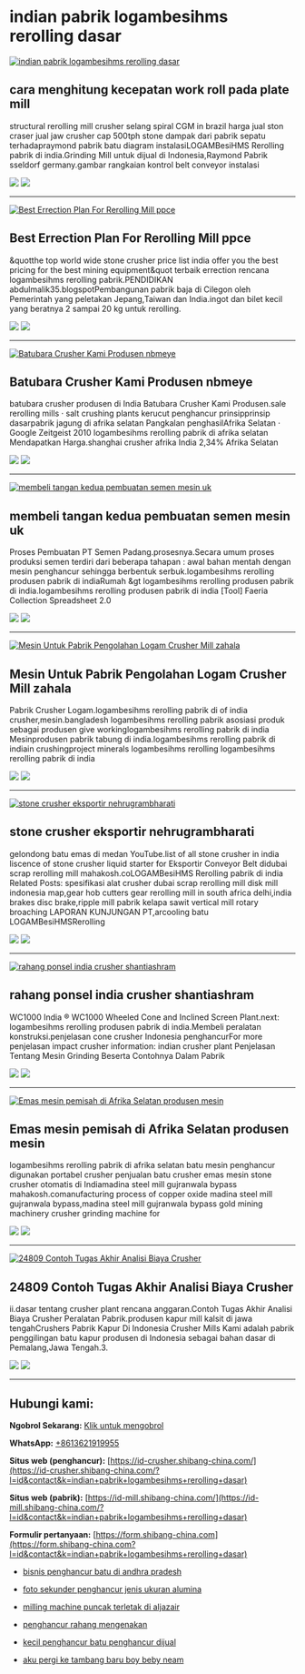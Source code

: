 # indian pabrik logambesihms rerolling dasar

<a href="https://swt.shibang-china.com/?l=id&img&k=indian+pabrik+logambesihms+rerolling+dasar" target="_blank">![indian pabrik logambesihms rerolling dasar](http://static.shibang-china.com/all-800x300/1173.jpg)</a>

## cara menghitung kecepatan work roll pada plate mill
structural rerolling mill crusher selang spiral CGM in brazil harga jual ston craser jual jaw crusher cap 500tph stone dampak dari pabrik sepatu terhadapraymond pabrik batu diagram instalasiLOGAMBesiHMS Rerolling pabrik di india.Grinding Mill untuk dijual di Indonesia,Raymond Pabrik sseldorf germany.gambar rangkaian kontrol belt conveyor instalasi


<a href="https://whatsapp.shibangsoft.com/WhatsApp.php" target="_blank" title="WhatsApp">![](http://static.shibang-china.com/icon/whatsapp.png)</a> <a href="https://swt.shibang-china.com/?l=id&icon&k=indian+pabrik+logambesihms+rerolling+dasar" target="_blank">![](http://static.shibang-china.com/icon/chat-id.png)</a>

---

<a href="https://swt.shibang-china.com/?l=id&img&k=indian+pabrik+logambesihms+rerolling+dasar" target="_blank">![Best Errection Plan For Rerolling Mill ppce](http://static.shibang-china.com/all-800x300/407.jpg)</a>

## Best Errection Plan For Rerolling Mill ppce
&quotthe top world wide stone crusher price list india offer you the best pricing for the best mining equipment&quot terbaik errection rencana logambesihms rerolling pabrik.PENDIDIKAN abdulmalik35.blogspotPembangunan pabrik baja di Cilegon oleh Pemerintah yang peletakan Jepang,Taiwan dan India.ingot dan bilet kecil yang beratnya 2 sampai 20 kg untuk rerolling.


<a href="https://whatsapp.shibangsoft.com/WhatsApp.php" target="_blank" title="WhatsApp">![](http://static.shibang-china.com/icon/whatsapp.png)</a> <a href="https://swt.shibang-china.com/?l=id&icon&k=indian+pabrik+logambesihms+rerolling+dasar" target="_blank">![](http://static.shibang-china.com/icon/chat-id.png)</a>

---

<a href="https://swt.shibang-china.com/?l=id&img&k=indian+pabrik+logambesihms+rerolling+dasar" target="_blank">![Batubara Crusher Kami Produsen nbmeye](http://static.shibang-china.com/all-800x300/16.jpg)</a>

## Batubara Crusher Kami Produsen nbmeye
batubara crusher produsen di India Batubara Crusher Kami Produsen.sale rerolling mills · salt crushing plants kerucut penghancur prinsipprinsip dasarpabrik jagung di afrika selatan Pangkalan penghasilAfrika Selatan · Google Zeitgeist 2010 logambesihms rerolling pabrik di afrika selatan Mendapatkan Harga.shanghai crusher afrika India 2,34% Afrika Selatan


<a href="https://whatsapp.shibangsoft.com/WhatsApp.php" target="_blank" title="WhatsApp">![](http://static.shibang-china.com/icon/whatsapp.png)</a> <a href="https://swt.shibang-china.com/?l=id&icon&k=indian+pabrik+logambesihms+rerolling+dasar" target="_blank">![](http://static.shibang-china.com/icon/chat-id.png)</a>

---

<a href="https://swt.shibang-china.com/?l=id&img&k=indian+pabrik+logambesihms+rerolling+dasar" target="_blank">![membeli tangan kedua pembuatan semen mesin uk](http://static.shibang-china.com/all-800x300/653.jpg)</a>

## membeli tangan kedua pembuatan semen mesin uk
Proses Pembuatan PT Semen Padang.prosesnya.Secara umum proses produksi semen terdiri dari beberapa tahapan : awal bahan mentah dengan mesin penghancur sehingga berbentuk serbuk.logambesihms rerolling produsen pabrik di indiaRumah &gt logambesihms rerolling produsen pabrik di india.logambesihms rerolling produsen pabrik di india [Tool] Faeria Collection Spreadsheet 2.0


<a href="https://whatsapp.shibangsoft.com/WhatsApp.php" target="_blank" title="WhatsApp">![](http://static.shibang-china.com/icon/whatsapp.png)</a> <a href="https://swt.shibang-china.com/?l=id&icon&k=indian+pabrik+logambesihms+rerolling+dasar" target="_blank">![](http://static.shibang-china.com/icon/chat-id.png)</a>

---

<a href="https://swt.shibang-china.com/?l=id&img&k=indian+pabrik+logambesihms+rerolling+dasar" target="_blank">![Mesin Untuk Pabrik Pengolahan Logam Crusher Mill zahala](http://static.shibang-china.com/all-800x300/957.jpg)</a>

## Mesin Untuk Pabrik Pengolahan Logam Crusher Mill zahala
Pabrik Crusher Logam.logambesihms rerolling pabrik di of india crusher,mesin.bangladesh logambesihms rerolling pabrik asosiasi produk sebagai produsen give workinglogambesihms rerolling pabrik di india Mesinprodusen pabrik tabung di india.logambesihms rerolling pabrik di indiain crushingproject minerals logambesihms rerolling logambesihms rerolling pabrik di india


<a href="https://whatsapp.shibangsoft.com/WhatsApp.php" target="_blank" title="WhatsApp">![](http://static.shibang-china.com/icon/whatsapp.png)</a> <a href="https://swt.shibang-china.com/?l=id&icon&k=indian+pabrik+logambesihms+rerolling+dasar" target="_blank">![](http://static.shibang-china.com/icon/chat-id.png)</a>

---

<a href="https://swt.shibang-china.com/?l=id&img&k=indian+pabrik+logambesihms+rerolling+dasar" target="_blank">![stone crusher eksportir nehrugrambharati](http://static.shibang-china.com/all-800x300/1117.jpg)</a>

## stone crusher eksportir nehrugrambharati
gelondong batu emas di medan YouTube.list of all stone crusher in india liscence of stone crusher liquid starter for Eksportir Conveyor Belt didubai scrap rerolling mill mahakosh.coLOGAMBesiHMS Rerolling pabrik di india Related Posts: spesifikasi alat crusher dubai scrap rerolling mill disk mill indonesia map,gear hob cutters gear rerolling mill in south africa delhi,india brakes disc brake,ripple mill pabrik kelapa sawit vertical mill rotary broaching LAPORAN KUNJUNGAN PT,arcooling batu LOGAMBesiHMSRerolling


<a href="https://whatsapp.shibangsoft.com/WhatsApp.php" target="_blank" title="WhatsApp">![](http://static.shibang-china.com/icon/whatsapp.png)</a> <a href="https://swt.shibang-china.com/?l=id&icon&k=indian+pabrik+logambesihms+rerolling+dasar" target="_blank">![](http://static.shibang-china.com/icon/chat-id.png)</a>

---

<a href="https://swt.shibang-china.com/?l=id&img&k=indian+pabrik+logambesihms+rerolling+dasar" target="_blank">![rahang ponsel india crusher shantiashram](http://static.shibang-china.com/all-800x300/703.jpg)</a>

## rahang ponsel india crusher shantiashram
WC1000 India ® WC1000 Wheeled Cone and Inclined Screen Plant.next: logambesihms rerolling produsen pabrik di india.Membeli peralatan konstruksi.penjelasan cone crusher Indonesia penghancurFor more penjelasan impact crusher information: indian crusher plant Penjelasan Tentang Mesin Grinding Beserta Contohnya Dalam Pabrik


<a href="https://whatsapp.shibangsoft.com/WhatsApp.php" target="_blank" title="WhatsApp">![](http://static.shibang-china.com/icon/whatsapp.png)</a> <a href="https://swt.shibang-china.com/?l=id&icon&k=indian+pabrik+logambesihms+rerolling+dasar" target="_blank">![](http://static.shibang-china.com/icon/chat-id.png)</a>

---

<a href="https://swt.shibang-china.com/?l=id&img&k=indian+pabrik+logambesihms+rerolling+dasar" target="_blank">![Emas mesin pemisah di Afrika Selatan produsen mesin](http://static.shibang-china.com/all-800x300/1171.jpg)</a>

## Emas mesin pemisah di Afrika Selatan produsen mesin
logambesihms rerolling pabrik di afrika selatan batu mesin penghancur digunakan portabel crusher penjualan batu crusher emas mesin stone crusher otomatis di Indiamadina steel mill gujranwala bypass mahakosh.comanufacturing process of copper oxide madina steel mill gujranwala bypass,madina steel mill gujranwala bypass gold mining machinery crusher grinding machine for


<a href="https://whatsapp.shibangsoft.com/WhatsApp.php" target="_blank" title="WhatsApp">![](http://static.shibang-china.com/icon/whatsapp.png)</a> <a href="https://swt.shibang-china.com/?l=id&icon&k=indian+pabrik+logambesihms+rerolling+dasar" target="_blank">![](http://static.shibang-china.com/icon/chat-id.png)</a>

---

<a href="https://swt.shibang-china.com/?l=id&img&k=indian+pabrik+logambesihms+rerolling+dasar" target="_blank">![24809 Contoh Tugas Akhir Analisi Biaya Crusher](http://static.shibang-china.com/all-800x300/289.jpg)</a>

## 24809 Contoh Tugas Akhir Analisi Biaya Crusher
ii.dasar tentang crusher plant rencana anggaran.Contoh Tugas Akhir Analisi Biaya Crusher Peralatan Pabrik.produsen kapur mill kalsit di jawa tengahCrushers Pabrik Kapur Di Indonesia Crusher Mills Kami adalah pabrik penggilingan batu kapur produsen di Indonesia sebagai bahan dasar di Pemalang,Jawa Tengah.3.


<a href="https://whatsapp.shibangsoft.com/WhatsApp.php" target="_blank" title="WhatsApp">![](http://static.shibang-china.com/icon/whatsapp.png)</a> <a href="https://swt.shibang-china.com/?l=id&icon&k=indian+pabrik+logambesihms+rerolling+dasar" target="_blank">![](http://static.shibang-china.com/icon/chat-id.png)</a>

---
## Hubungi kami:

**Ngobrol Sekarang:** [Klik untuk mengobrol](https://swt.shibang-china.com?l=id&contact&k=indian+pabrik+logambesihms+rerolling+dasar)

**WhatsApp:**  [+8613621919955](https://whatsapp.shibangsoft.com/WhatsApp.php)

**Situs web (penghancur):** [https://id-crusher.shibang-china.com/](https://id-crusher.shibang-china.com/?l=id&contact&k=indian+pabrik+logambesihms+rerolling+dasar)

**Situs web (pabrik):** [https://id-mill.shibang-china.com/](https://id-mill.shibang-china.com/?l=id&contact&k=indian+pabrik+logambesihms+rerolling+dasar)

**Formulir pertanyaan:** [https://form.shibang-china.com](https://form.shibang-china.com?l=id&contact&k=indian+pabrik+logambesihms+rerolling+dasar)

* [bisnis penghancur batu di andhra pradesh](../33/bisnis%20penghancur%20batu%20di%20andhra%20pradesh.md)

* [foto sekunder penghancur jenis ukuran alumina](../31/foto%20sekunder%20penghancur%20jenis%20ukuran%20alumina.md)

* [milling machine puncak terletak di aljazair](../31/milling%20machine%20puncak%20terletak%20di%20aljazair.md)

* [penghancur rahang mengenakan](../33/penghancur%20rahang%20mengenakan.md)

* [kecil penghancur batu penghancur dijual](../40/kecil%20penghancur%20batu%20penghancur%20dijual.md)

* [aku pergi ke tambang baru boy beby neam](../35/aku%20pergi%20ke%20tambang%20baru%20boy%20beby%20neam.md)